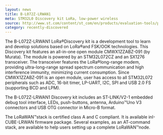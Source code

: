 ```yaml
---
layout: news
title: B-L072Z-LRWAN1  
meta: STM32L0 Discovery kit LoRa, low-power wireless
source: http://www.st.com/content/st_com/en/products/evaluation-tools/product-evaluation-tools/mcu-eval-tools/stm32-mcu-eval-tools/stm32-mcu-discovery-kits/b-l072z-lrwan1.html
category: recently-discovered
---
```

    
The B-L072Z-LRWAN1 LoRa®Discovery kit is a development tool to learn and develop solutions based on LoRa®and FSK/OOK technologies. This Discovery kit features an all-in-one open module CMWX1ZZABZ-091 (by Murata). The module is powered by an STM32L072CZ and an SX1276 transceiver. The transceiver features the LoRa®long-range modem, providing ultra-long-range spread spectrum communication and high interference immunity, minimizing current consumption. Since CMWX1ZZABZ-091 is an open module, user has access to all STM32L072 peripherals such as ADC, 16-bit timer, LP-UART, I2C, SPI and USB 2.0 FS (supporting BCD and LPM).

The B-L072Z-LRWAN1 Discovery kit includes an ST-LINK/V2-1 embedded debug tool interface, LEDs, push-buttons, antenna, Arduino™Uno V3 connectors and USB OTG connector in Micro-B format.

The LoRaWAN™stack is certified class A and C compliant. It is available inI-CUBE-LRWAN firmware package. Several examples, as an AT-command stack, are available to help users setting up a complete LoRaWAN™node.